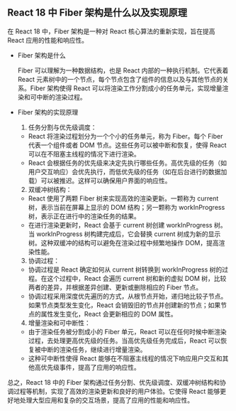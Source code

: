 ## React 18 中 Fiber 架构是什么以及实现原理

在 React 18 中，Fiber 架构是一种对 React 核心算法的重新实现，旨在提高 React 应用的性能和响应性。

- Fiber 架构是什么

  Fiber 可以理解为一种数据结构，也是 React 内部的一种执行机制。它代表着 React 元素树中的一个节点，每个节点包含了组件的信息以及与其他节点的关系。Fiber 架构使得 React 可以将渲染工作分割成小的任务单元，实现增量渲染和可中断的渲染过程。

- Fiber 架构的实现原理

  1. 任务分割与优先级调度：

  - React 将渲染过程划分为一个个小的任务单元，称为 Fiber。每个 Fiber 代表一个组件或者 DOM 节点。这些任务可以被中断和恢复，使得 React 可以在不阻塞主线程的情况下进行渲染。
  - React 会根据任务的优先级来决定先执行哪些任务。高优先级的任务（如用户交互响应）会优先执行，而低优先级的任务（如在后台进行的数据加载）可以被推迟。这样可以确保用户界面的响应性。

  2. 双缓冲树结构：

  - React 使用了两颗 Fiber 树来实现高效的渲染更新。一颗称为 current 树，表示当前在屏幕上显示的 DOM 结构；另一颗称为 workInProgress 树，表示正在进行中的渲染任务的结果。
  - 在进行渲染更新时，React 会基于 current 树创建 workInProgress 树。当 workInProgress 树构建完成后，它会替换 current 树成为新的显示树。这种双缓冲的结构可以避免在渲染过程中频繁地操作 DOM，提高渲染性能。

  3. 协调过程：

  - 协调过程是 React 确定如何从 current 树转换到 workInProgress 树的过程。在这个过程中，React 会遍历 current 树和新的虚拟 DOM 树，比较两者的差异，并根据差异创建、更新或删除相应的 Fiber 节点。
  - 协调过程采用深度优先遍历的方式，从根节点开始，递归地比较子节点。如果节点类型发生变化，React 会销毁旧的节点并创建新的节点；如果节点的属性发生变化，React 会更新相应的 DOM 属性。

  4. 增量渲染和可中断性：

  - 由于渲染任务被分割成小的 Fiber 单元，React 可以在任何时候中断渲染过程，去处理更高优先级的任务。当高优先级任务完成后，React 可以恢复被中断的渲染任务，继续进行增量渲染。
  - 这种可中断性使得 React 能够在不阻塞主线程的情况下响应用户交互和其他高优先级事件，提高了应用的响应性。

总之，React 18 中的 Fiber 架构通过任务分割、优先级调度、双缓冲树结构和协调过程等机制，实现了高效的渲染更新和良好的用户体验。它使得 React 能够更好地处理大型应用和复杂的交互场景，提高了应用的性能和响应性。
